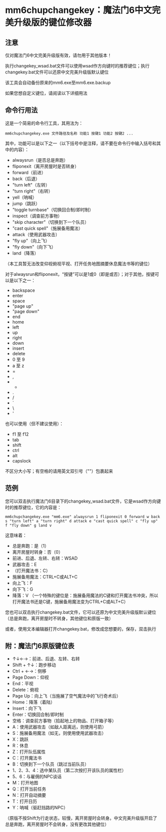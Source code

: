 # mm6chupchangekey：魔法门6中文完美升级版的键位修改器

## 注意

仅对魔法门6中文完美升级版有效，请勿用于其他版本！

执行changekey_wsad.bat文件可以使用wsad作方向键时的推荐键位；执行changekey.bat文件可以还原中文完美升级版默认键位

该工具会自动备份原来的mm6.exe至mm6.exe.backup

如果您想自定义键位，请阅读以下详细用法

## 命令行用法

这是一个简易的命令行工具，其用法为：

```
mm6chupchangekey.exe 文件路径及名称 功能1 按键1 功能2 按键2 ...
```

其中，功能可以是以下之一（以下括号中是注释，请不要在命令行中输入括号和其中的内容）：

* alwaysrun（是否总是奔跑）
* fliponexit（离开房屋时是否转身）
* forward（前进）
* back（后退）
* "turn left"（左转）
* "turn right"（右转）
* yell（呐喊）
* jump（跳跃）
* "toggle turnbase"（切换回合制/即时制）
* inspect（调查前方事物）
* "skip character"（切换到下一个队员）
* "cast quick spell"（施展备用魔法）
* attack（使用武器攻击）
* "fly up"（向上飞）
* "fly down"（向下飞）
* land（降落）

（本工具暂无法改变仰视俯视平视、打开任务地图摘要休息魔法书等的键位）

对于alwaysrun和fliponexit，“按键”可以是1或0（即是或否）；对于其他，按键可以是以下之一：

* backspace
* enter
* space
* "page up"
* "page down"
* end
* home
* left
* up
* right
* down
* insert
* delete
* 0 至 9
* a 至 z
* =
* ,
* -
* .
* /
* `
* \
* '

也可以使用（但不建议使用）：

* f1 至 f12
* tab
* shift
* ctrl
* alt
* capslock

不区分大小写；有空格的请用英文双引号（""）包裹起来

## 范例

您可以双击执行魔法门6目录下的changekey_wsad.bat文件，它是wsad作方向键时的推荐键位，它的内容是：

```
mm6chupchangekey.exe "mm6.exe" alwaysrun 1 fliponexit 0 forward w back s "turn left" a "turn right" d attack e "cast quick spell" c "fly up" f "fly down" g land v
```

这意味着：

* 总是奔跑：是（1）
* 离开房屋时转身：否（0）
* 前进、后退、左转、右转：WSAD
* 武器攻击：E
* （打开魔法书：C）
* 施展备用魔法：CTRL+C或ALT+C
* 向上飞：F
* 向下飞：G
* 降落：V
（一个特殊的键位是：施展备用魔法的C键和打开魔法书冲突，所以打开魔法书还是C键，施展备用魔法变为CTRL+C或ALT+C）

您也可以双击执行changekey.bat文件，它可以还原为中文完美升级版默认键位（总是奔跑，离开房屋时不转身，其他键位和原版一致）

或者，使用文本编辑器打开changekey.bat，修改成您想要的，保存，双击执行

## 附：魔法门6原版键位表

* ↑↓←→：前进、后退、左转、右转
* Shift + ↑↓：跑步移动
* Ctrl + ←→：侧移
* Page Down：仰视
* End：平视
* Delete：俯视
* Page Up：向上飞（当施展了空气魔法中的飞行奇术后）
* Home：降落（着陆）
* Insert：向下飞
* Enter：切换回合制/即时制
* 空格：调查前方事物（拾起地上的物品、打开箱子等）
* A：使用武器攻击（如敌人距离远，则使用弓箭）
* S：施展备用魔法（如无，则使用使用武器攻击）
* X：跳跃
* R：休息
* Z：打开队伍属性
* C：打开魔法书
* B：切换到下一个队员（跳过当前队员）
* 1、2、3、4：选中某队员（第二次按打开该队员的属性栏）
* 5、6：与雇佣的NPC谈话
* M：打开地图
* Q：打开当前任务
* N：打开自动摘要
* T：打开日历
* Y：呐喊（驱赶挡路的NPC）

（原版不按Shift为行走状态，较慢，离开房屋时会转身。中文完美升级版开启了总是奔跑，离开房屋时不会转身，没有更改其他键位）

